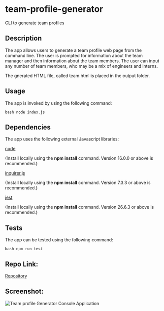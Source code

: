 # team-profile-generator
CLI to generate team profiles

## Description
The app allows users to generate a team profile web page from the command line. The user is prompted for information about the team manager and then information about the team members. The user can input any number of team members, who may be a mix of engineers and interns.

The gnerated HTML file, called team.html is placed in the output folder.

## Usage
The app is invoked by using the following command:

```bash node index.js```

## Dependencies
The app uses the following external Javascript libraries:

[node](https://nodejs.org/en/)

(Install locally using the **npm install** command. Version 16.0.0 or above is recommended.)

[inquirer.js](https://www.npmjs.com/package/inquirer)

(Install locally using the **npm install** command. Version 7.3.3 or above is recommended.)

[jest](https://www.npmjs.com/package/jest)

(Install locally using the **npm install** command. Version 26.6.3 or above is recommended.)

## Tests
The app can be tested using the following command:

```bash npm run test```

## Repo Link:

[Repository](https://github.com/anthonycroft/team-profile-generator)

## Screenshot:

![Team profile Generator Console Application](https://github.com/anthonycroft/team-profile-generator/blob/main/assets/images/team-profile-generator.png)


